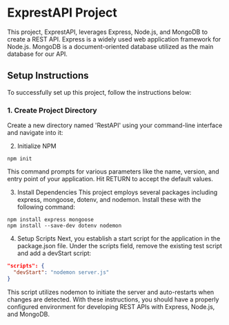 # ExprestAPI Project

This project, ExprestAPI, leverages Express, Node.js, and MongoDB to create a REST API. Express is a widely used web application framework for Node.js. MongoDB is a document-oriented database utilized as the main database for our API.

## Setup Instructions

To successfully set up this project, follow the instructions below:

### 1. Create Project Directory

Create a new directory named 'RestAPI' using your command-line interface and navigate into it:

2. Initialize NPM
```shell
npm init
```
This command prompts for various parameters like the name, version, and entry point of your application. Hit RETURN to accept the default values.

3. Install Dependencies
   This project employs several packages including express, mongoose, dotenv, and nodemon. Install these with the following command:
```shell
npm install express mongoose
npm install --save-dev dotenv nodemon
```

4. Setup Scripts
   Next, you establish a start script for the application in the package.json file. Under the scripts field, remove the existing test script and add a devStart script:
```json
"scripts": {
  "devStart": "nodemon server.js"
}
```
This script utilizes nodemon to initiate the server and auto-restarts when changes are detected.
With these instructions, you should have a properly configured environment for developing REST APIs with Express, Node.js, and MongoDB.
